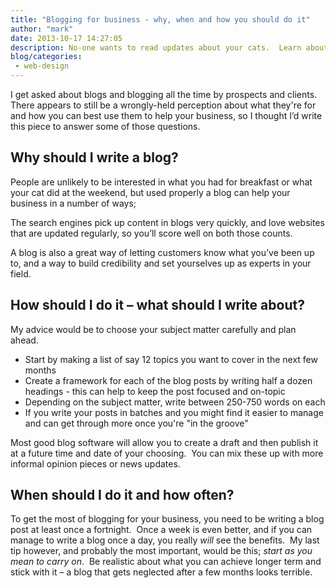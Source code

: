 ```yaml
---
title: "Blogging for business - why, when and how you should do it"
author: "mark"
date: 2013-10-17 14:27:05
description: No-one wants to read updates about your cats.  Learn about what people DO want to know and how to use blogging as an effective tool for your business.
blog/categories: 
 - web-design
---
```


I get asked about blogs and blogging all the time by prospects and clients.  There appears to still be a wrongly-held perception about what they're for and how you can best use them to help your business, so I thought I’d write this piece to answer some of those questions.

## Why should I write a blog?

People are unlikely to be interested in what you had for breakfast or what your cat did at the weekend, but used properly a blog can help your business in a number of ways;

The search engines pick up content in blogs very quickly, and love websites that are updated regularly, so you’ll score well on both those counts.

A blog is also a great way of letting customers know what you’ve been up to, and a way to build credibility and set yourselves up as experts in your field.

## How should I do it – what should I write about?

My advice would be to choose your subject matter carefully and plan ahead.

- Start by making a list of say 12 topics you want to cover in the next few months
- Create a framework for each of the blog posts by writing half a dozen headings - this can help to keep the post focused and on-topic
- Depending on the subject matter, write between 250-750 words on each
- If you write your posts in batches and you might find it easier to manage and can get through more once you're "in the groove"


Most good blog software will allow you to create a draft and then publish it at a future time and date of your choosing.  You can mix these up with more informal opinion pieces or news updates.

## When should I do it and how often?

To get the most of blogging for your business, you need to be writing a blog post at least once a fortnight.  Once a week is even better, and if you can manage to write a blog once a day, you really *will* see the benefits.  My last tip however, and probably the most important, would be this; *start as you mean to carry on*.  Be realistic about what you can achieve longer term and stick with it – a blog that gets neglected after a few months looks terrible.



